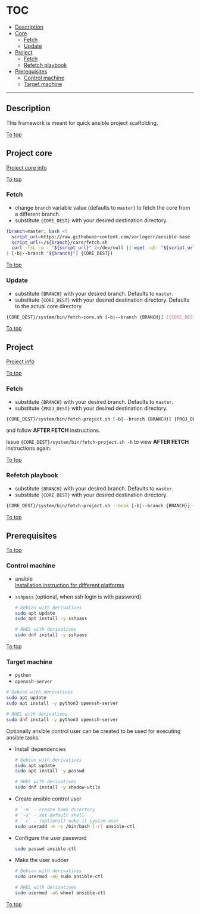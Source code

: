 # <a id="top"></a>TOC

* [Description](#description)
* [Core](#project-core)
  * [Fetch](#project-core-fetch)
  * [Update](#project-core-update)
* [Project](#project)
  * [Fetch](#project-fetch)
  * [Refetch playbook](#project-refetch-playbook)
* [Prerequisites](#prerequisites)
  * [Control machine](#prerequisites-control-machine)
  * [Target machine](#prerequisites-target-machine)
---

## Description

This framework is meant for quick ansible project scaffolding.

[To top]

## Project core

[Project core info](core/readme.md)

[To top]

### <a id="project-core-fetch"></a>Fetch

* change `branch` variable value (defaults to `master`) to fetch the core from a different branch.
* substitute `{CORE_DEST}` with your desired destination directory.

```sh
(branch=master; bash <(
  script_url=https://raw.githubusercontent.com/varlogerr/ansible-base
  script_url+=/${branch}/core/fetch.sh
  curl -fsL -o - "${script_url}" 2>/dev/null || wget -qO- "${script_url}"
) [-b|--branch "${branch}"] {CORE_DEST})
```

[To top]

### <a id="project-core-update"></a>Update

* substitute `{BRANCH}` with your desired branch. Defaults to `master`.
* substitute `{CORE_DEST}` with your desired destination directory. Defaults to the actual core directory.

```sh
{CORE_DEST}/system/bin/fetch-core.sh [-b|--branch {BRANCH}] [{CORE_DEST}]
```

[To top]

## Project

[Project info](project/readme.md)

[To top]

### <a id="project-fetch"></a>Fetch

* substitute `{BRANCH}` with your desired branch. Defaults to `master`.
* substitute `{PROJ_DEST}` with your desired destination directory.

```sh
{CORE_DEST}/system/bin/fetch-project.sh [-b|--branch {BRANCH}] {PROJ_DEST}
```

and follow **AFTER FETCH** instructions.

Issue `{CORE_DEST}/system/bin/fetch-project.sh -h` to view **AFTER FETCH** instructions again.

[To top]

### <a id="project-refetch-playbook"></a>Refetch playbook

* substitute `{BRANCH}` with your desired branch. Defaults to `master`.
* substitute `{CORE_DEST}` with your desired destination directory.

```sh
{CORE_DEST}/system/bin/fetch-project.sh --book [-b|--branch {BRANCH}] {PROJ_DEST}
```

[To top]

## Prerequisites

[To top]

### <a id="prerequisites-control-machine"></a>Control machine

* ansible  
  [Installation instruction for different platforms](https://docs.ansible.com/ansible/latest/installation_guide/installation_distros.html)
* `sshpass` (optional, when ssh login is with password)

  ```sh
  # Debian with derivatives
  sudo apt update
  sudo apt install -y sshpass
  ```

  ```sh
  # RHEL with derivatives
  sudo dnf install -y sshpass
  ```

[To top]

### <a id="prerequisites-target-machine"></a>Target machine

* `python`
* `openssh-server`

```sh
# Debian with derivatives
sudo apt update
sudo apt install -y python3 openssh-server
```

```sh
# RHEL with derivatives
sudo dnf install -y python3 openssh-server
```

Optionally ansible control user can be created to be used for executing ansible tasks.

* Install dependencies

  ```sh
  # Debian with derivatives
  sudo apt update
  sudo apt install -y passwd
  ```

  ```sh
  # RHEL with derivatives
  sudo dnf install -y shadow-utils
  ```
* Create ansible control user

  ```sh
  # `-m` - create home directory
  # `-s` - set default shell
  # `-r` - (optional) make it system user 
  sudo useradd -m -s /bin/bash [-r] ansible-ctl
  ```
* Configure the user password

  ```sh
  sudo passwd ansible-ctl
  ```
* Make the user sudoer

  ```sh
  # Debian with derivatives
  sudo usermod -aG sudo ansible-ctl
  ```

  ```sh
  # RHEL with derivatives
  sudo usermod -aG wheel ansible-ctl
  ```

[To top]

[To top]: #top
